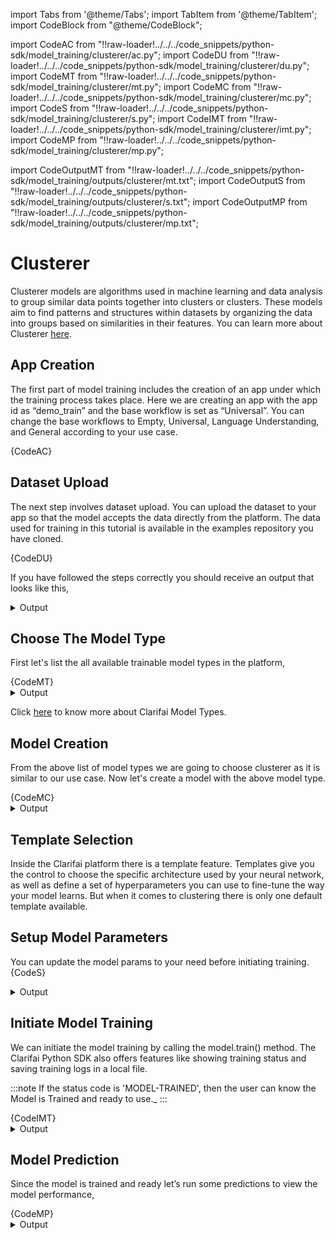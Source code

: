 import Tabs from '@theme/Tabs';
import TabItem from '@theme/TabItem';
import CodeBlock from "@theme/CodeBlock";


import CodeAC from "!!raw-loader!../../../code_snippets/python-sdk/model_training/clusterer/ac.py";
import CodeDU from "!!raw-loader!../../../code_snippets/python-sdk/model_training/clusterer/du.py";
import CodeMT from "!!raw-loader!../../../code_snippets/python-sdk/model_training/clusterer/mt.py";
import CodeMC from "!!raw-loader!../../../code_snippets/python-sdk/model_training/clusterer/mc.py";
import CodeS from "!!raw-loader!../../../code_snippets/python-sdk/model_training/clusterer/s.py";
import CodeIMT from "!!raw-loader!../../../code_snippets/python-sdk/model_training/clusterer/imt.py";
import CodeMP from "!!raw-loader!../../../code_snippets/python-sdk/model_training/clusterer/mp.py";


import CodeOutputMT from "!!raw-loader!../../../code_snippets/python-sdk/model_training/outputs/clusterer/mt.txt";
import CodeOutputS from "!!raw-loader!../../../code_snippets/python-sdk/model_training/outputs/clusterer/s.txt";
import CodeOutputMP from "!!raw-loader!../../../code_snippets/python-sdk/model_training/outputs/clusterer/mp.txt";




# Clusterer

Clusterer models are algorithms used in machine learning and data analysis to group similar data points together into clusters or clusters. These models aim to find patterns and structures within datasets by organizing the data into groups based on similarities in their features. You can learn more about Clusterer  [here](https://docs.clarifai.com/portal-guide/model/model-types/clusterer).


## App Creation

The first part of model training includes the creation of an app under which the training process takes place. Here we are creating an app with the app id as “demo_train” and the base workflow is set as “Universal”. You can change the base workflows to Empty, Universal, Language Understanding, and General according to your use case.

<Tabs>
<TabItem value="python" label="Python">
    <CodeBlock className="language-python">{CodeAC}</CodeBlock>
</TabItem>
</Tabs>

## Dataset Upload

The next step involves dataset upload. You can upload the dataset to your app so that the model accepts the data directly from the platform. The data used for training in this tutorial is available in the examples repository you have cloned.

<Tabs>
<TabItem value="python" label="Python">
    <CodeBlock className="language-python">{CodeDU}</CodeBlock>
</TabItem>
</Tabs>

If you have followed the steps correctly you should receive an output that looks like this,
<details>
  <summary>Output</summary>
    <img src="/img/python-sdk/cl_du.png" width="700" height="700" />
</details>



## Choose The Model Type

First let's list the all available trainable model types in the platform,

<Tabs>
<TabItem value="python" label="Python">
    <CodeBlock className="language-python">{CodeMT}</CodeBlock>
</TabItem>
</Tabs>
<details>
  <summary>Output</summary>
    <CodeBlock className="language-text">{CodeOutputMT}</CodeBlock>
</details>

Click [here](https://docs.clarifai.com/portal-guide/model/model-types/) to know more about Clarifai Model Types.


## Model Creation

From the above list of model types we are going to choose clusterer as it is similar to our use case. Now let's create a model with the above model type.

<Tabs>
<TabItem value="python" label="Python">
    <CodeBlock className="language-python">{CodeMC}</CodeBlock>
</TabItem>
</Tabs>

<details>
  <summary>Output</summary>
  <img src="/img/python-sdk/cl_mc.png" width="700" height="700" />
  </details>

## Template Selection

Inside the Clarifai platform there is a template feature. Templates give you the control to choose the specific architecture used by your neural network, as well as define a set of hyperparameters you can use to fine-tune the way your model learns. But when it comes to clustering there is only one default template available.


## Setup Model Parameters

You can update the model params to your need before initiating training.
<Tabs>
<TabItem value="python" label="Python">
    <CodeBlock className="language-python">{CodeS}</CodeBlock>
</TabItem>
</Tabs>
<details>
  <summary>Output</summary>
    <CodeBlock className="language-text">{CodeOutputS}</CodeBlock>
</details>

## Initiate Model Training

We can initiate the model training by calling the model.train() method. The Clarifai Python SDK also offers features like showing training status and saving training logs in a local file.

:::note
If the status code is 'MODEL-TRAINED', then the user can know the Model is Trained and ready to use._
:::

<Tabs>
<TabItem value="python" label="Python">
    <CodeBlock className="language-python">{CodeIMT}</CodeBlock>
</TabItem>
</Tabs>

<details>
  <summary>Output</summary>
<img src="/img/python-sdk/cl_imt.png" width="700" height="700" />
</details>




## Model Prediction

Since the model is trained and ready let’s run some predictions to view the model performance,

<Tabs>
<TabItem value="python" label="Python">
    <CodeBlock className="language-python">{CodeMP}</CodeBlock>
</TabItem>
</Tabs>
<details>
  <summary>Output</summary>
    <CodeBlock className="language-text">{CodeOutputMP}</CodeBlock>
</details>
